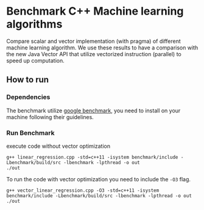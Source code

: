 # Benchmark C++ Machine learning algorithms
Compare scalar and vector implementation (with pragma) of different machine
learning algorithm. We use these results to have a comparison with the
new Java Vector API that utilize vectorized instruction (parallel) to speed up computation.


## How to run
### Dependencies
The benchmark utilize [google benchmark](https://github.com/google/benchmark),
you need to install on your machine following their guidelines.
### Run Benchmark
execute code without vector optimization
```
g++ linear_regression.cpp -std=c++11 -isystem benchmark/include -Lbenchmark/build/src -lbenchmark -lpthread -o out
./out
```
To run the code with vector optimization you need to include the `-O3` flag.
```
g++ vector_linear_regression.cpp -O3 -std=c++11 -isystem benchmark/include -Lbenchmark/build/src -lbenchmark -lpthread -o out
./out
```